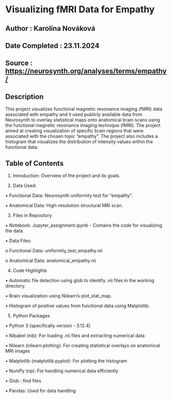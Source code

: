 # Visualizing fMRI Data for Empathy

## Author : Karolína Nováková
## Date Completed : 23.11.2024

## Source : https://neurosynth.org/analyses/terms/empathy/

## Description
This project visualizes functional magnetic resonance imaging (fMRI) data associated with empathy and it used publicly available data from Neurosynth to overlay statistical maps onto anatomical brain scans using the functional magnetic resonance imaging technique (fMRI). The project aimed at creating visualization of specific brain regions that were associated with the chosen topic “empathy”. The project also includes a histogram that visualizes the distribution of intensity values within the functional data.

## Table of Contents
1.	Introduction: Overview of the project and its goals.
   
2.	Data Used: 


•  Functional Data: Neurosynth uniformity test for “empathy”.

•  Anatomical Data: High-resolution structural MRI scan.


3.	Files in Repository
   
   
•	Notebook: Jupyter_assignment.ipynb - Contains the code for visualizing the data

•	Data Files:

o	Functional Data: uniformity_test_empathy.nii

o	Anatomical Data: anatomical_empathy.nii


4.	Code Highlights
   
   
•	Automatic file detection using glob to identify .nii files in the working directory.

•	Brain visualization using Nilearn’s plot_stat_map.

•	Histogram of positive values from functional data using Matplotlib.


5.	Python Packages
   
   
•	Python 3 (specifically version - 3.12.4)

•	Nibabel (nib): For loading .nii files and extracting numerical data

•	Nilearn (nilearn.plotting): For creating statistical overlays on anatomical MRI images

•	Matplotlib (matplotlib.pyplot): For plotting the histogram

•	NumPy (np): For handling numerical data efficiently

•	Glob : find files 

•	Pandas: Used for data handling

